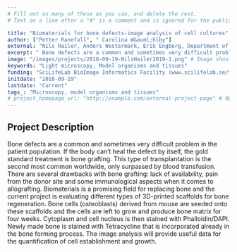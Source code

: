 ```yaml
---
# Fill out as many of these as you can, and delete the rest.
# Text on a line after a "#" is a comment and is ignored for the published page.

title: "Biomaterials for bone defects-image analysis of cell cultures"
author: ["Petter Ranefall", " Carolina W&auml;hlby"]
external: "Nils Hailer, Anders Westermark, Erik Engberg, Department of Surgical Sciences, Uppsala University"
excerpt: " Bone defects are a common and sometimes very difficult problem in the patient population. If the body can&rsquo;t heal the defect by itself, the gold standard treatment is bone grafting. This type of..."
image: "/images/projects/2018-09-19-NilsHailer2019-1.png" # Image should be pushed to /images/projects/YYYY-MM-DD-projectid/ before
keywords: "Light microscopy, Model organisms and tissues"
funding: "SciLifeLab BioImage Informatics Facility (www.scilifelab.se/facilities/bioimage-informatics)"
initdate: "2018-09-19"
lastdate: "Current"
tags_: "Microscopy, model organisms and tissues"
# project_homepage_url: "http://example.com/external-project-page" # Optional external homepage for this project
---
```


## Project Description
 Bone defects are a common and sometimes very difficult problem in the patient population. If the body can&rsquo;t heal the defect by itself, the gold standard treatment is bone grafting. This type of transplantation is the second most common worldwide, only surpassed by blood transfusion. There are several drawbacks with bone grafting: lack of availability, pain from the donor site and some immunological aspects when it comes to allografting. Biomaterials is a promising field for replacing bone and the current project is evaluating different types of 3D-printed scaffolds for bone regeneration. Bone cells (osteoblasts) derived from mouse are seeded onto these scaffolds and the cells are left to grow and produce bone matrix for four weeks. Cytoplasm and cell nucleus is then stained with Phalloidin/DAPI. Newly made bone is stained with Tetracycline that is incorporated already in the bone forming process. The image analysis will provide useful data for the quantification of cell establishment and growth. 
